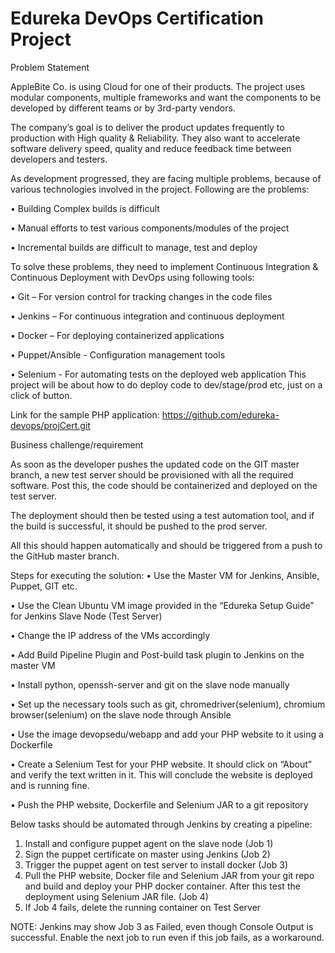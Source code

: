 # Edureka DevOps Certification Project
Problem Statement 
 
AppleBite Co. is using Cloud for one of their products. The project uses modular components, multiple frameworks and want the components to be developed by different teams or by 3rd-party vendors.

The company’s goal is to deliver the product updates frequently to production with High quality & Reliability. They also want to accelerate software delivery speed, quality and reduce feedback time between developers and testers.  

As development progressed, they are facing multiple problems, because of various technologies involved in the project. Following are the problems: 

•	Building Complex builds is difficult 

•	Manual efforts to test various components/modules of the project 

•	Incremental builds are difficult to manage, test and deploy 

To solve these problems, they need to implement Continuous Integration & Continuous Deployment with DevOps using following tools:  

•	Git – For version control for tracking changes in the code files 

•	Jenkins – For continuous integration and continuous deployment 

•	Docker – For deploying containerized applications 

•	Puppet/Ansible - Configuration management tools 

•	Selenium - For automating tests on the deployed web application This project will be about how to do deploy code to dev/stage/prod etc, just on a click of button.  
 
Link for the sample PHP application: https://github.com/edureka-devops/projCert.git

Business challenge/requirement 

As soon as the developer pushes the updated code on the GIT master branch, a new test server should be provisioned with all the required software. Post this, the code should be containerized and deployed on the test server.  

The deployment should then be tested using a test automation tool, and if the build is successful, it should be pushed to the prod server. 

All this should happen automatically and should be triggered from a push to the GitHub master branch.   

Steps for executing the solution:
•	Use the Master VM for Jenkins, Ansible, Puppet, GIT etc. 

•	Use the Clean Ubuntu VM image provided in the “Edureka Setup Guide” for Jenkins Slave Node (Test Server) 

•	Change the IP address of the VMs accordingly 

•	Add Build Pipeline Plugin and Post-build task plugin to Jenkins on the master VM 

•	Install python, openssh-server and git on the slave node manually 

•	Set up the necessary tools such as git, chromedriver(selenium), chromium browser(selenium) on the slave node through Ansible 

•	Use the image devopsedu/webapp and add your PHP website to it using a Dockerfile 

•	Create a Selenium Test for your PHP website. It should click on “About” and verify the text written in it. This will conclude the website is deployed and is running fine. 

•	Push the PHP website, Dockerfile and Selenium JAR to a git repository

Below tasks should be automated through Jenkins by creating a pipeline: 

1.	Install and configure puppet agent on the slave node (Job 1) 
2.	Sign the puppet certificate on master using Jenkins (Job 2) 
3.	Trigger the puppet agent on test server to install docker (Job 3) 
4.	Pull the PHP website, Docker file and Selenium JAR from your git repo and build and deploy your PHP docker container. After this test the deployment using Selenium JAR file. (Job 4) 
5.	If Job 4 fails, delete the running container on Test Server 

NOTE: Jenkins may show Job 3 as Failed, even though Console Output is successful. Enable the next job to run even if this job fails, as a workaround. 
